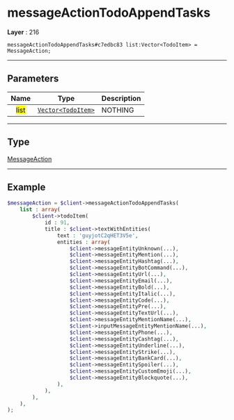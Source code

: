 # messageActionTodoAppendTasks

**Layer** : 216

```tl
messageActionTodoAppendTasks#c7edbc83 list:Vector<TodoItem> = MessageAction;
```

---

## Parameters

| Name | Type | Description |
| :---: | :---: | :--- |
| <mark>list</mark> | [`Vector<TodoItem>`](type/TodoItem) | NOTHING |

---

## Type

[MessageAction](type/MessageAction)

---

## Example

```php
$messageAction = $client->messageActionTodoAppendTasks(
	list : array(
		$client->todoItem(
			id : 91,
			title : $client->textWithEntities(
				text : 'guyjotC2qHET3V5e',
				entities : array(
					$client->messageEntityUnknown(...),
					$client->messageEntityMention(...),
					$client->messageEntityHashtag(...),
					$client->messageEntityBotCommand(...),
					$client->messageEntityUrl(...),
					$client->messageEntityEmail(...),
					$client->messageEntityBold(...),
					$client->messageEntityItalic(...),
					$client->messageEntityCode(...),
					$client->messageEntityPre(...),
					$client->messageEntityTextUrl(...),
					$client->messageEntityMentionName(...),
					$client->inputMessageEntityMentionName(...),
					$client->messageEntityPhone(...),
					$client->messageEntityCashtag(...),
					$client->messageEntityUnderline(...),
					$client->messageEntityStrike(...),
					$client->messageEntityBankCard(...),
					$client->messageEntitySpoiler(...),
					$client->messageEntityCustomEmoji(...),
					$client->messageEntityBlockquote(...),
				),
			),
		),
	),
);
```